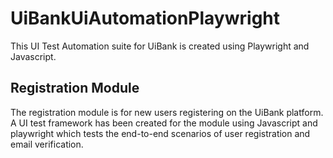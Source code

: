 # UiBankUiAutomationPlaywright
This UI Test Automation suite for UiBank is created using Playwright and Javascript.

## Registration Module
The registration module is for new users registering on the UiBank platform. A UI test framework has been created for the module using Javascript and playwright which tests the end-to-end scenarios of user registration and email verification.
